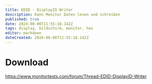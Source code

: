 ```yaml
---
title: EDID - DisplayID Writer
description: Kann Monitor Daten lesen und schreiben
published: true
date: 2024-08-06T11:55:18.142Z
tags: display, bildschirm, monitor, hex
editor: markdown
dateCreated: 2024-08-06T11:55:18.142Z
---
```


# Download
https://www.monitortests.com/forum/Thread-EDID-DisplayID-Writer